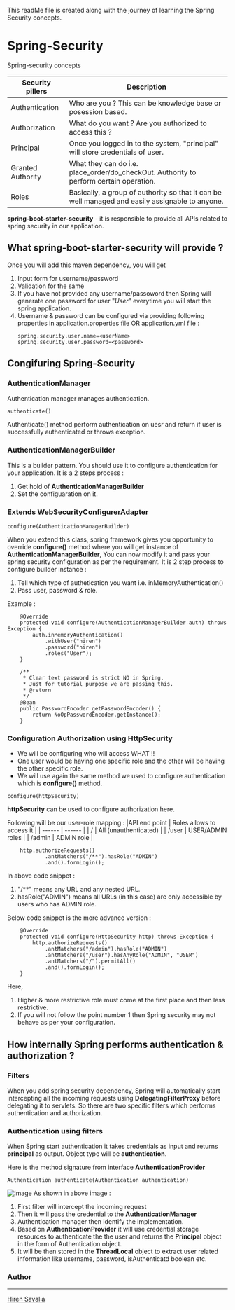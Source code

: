 This readMe file is created along with the journey of learning the Spring Security concepts.
# Spring-Security
Spring-security concepts

|Security pillers | Description |
| ------ | ------ |
| Authentication | Who are you ? This can be knowledge base or posession based. |
| Authorization | What do you want ? Are you authorized to access this ? |
| Principal | Once you logged in to the system, "principal" will store credentials of user. |
| Granted Authority | What they can do i.e. place_order/do_checkOut. Authority to perform certain operation.|
| Roles | Basically, a group of authority so that it can be well managed and easily assignable to anyone. |

**spring-boot-starter-security** - it is responsible to provide all APIs related to spring security in our application.

## What spring-boot-starter-security will provide ?
Once you will add this maven dependency, you will get
1. Input form for username/password
2. Validation for the same
3. If you have not provided any username/passoword then Spring will generate one password for user "*User*" everytime you will start the spring application.
4. Username & password can be configured via providing following properties in application.properties file OR application.yml file :
	```
	spring.security.user.name=<userName>
	spring.security.user.password=<password>
	```

## Congifuring Spring-Security
### AuthenticationManager
Authentication manager manages authentication.
```
authenticate()
```
Authenticate() method perform authentication on uesr and return if user  is successfully authenticated or throws exception.

### AuthenticationManagerBuilder
This is a builder pattern. You should use it to configure authentication for your application.
It is a 2 steps process :
1. Get hold of **AuthenticationManagerBuilder**
2. Set the configuaration on it.

### Extends WebSecurityConfigurerAdapter
```
configure(AuthenticationManagerBuilder)
```
When you extend this class, spring framework gives you opportunity to override **configure()** method where you will get instance of **AuthenticationManagerBuilder**, You can now modify it and pass your spring security configuration as per the requirement.
It is 2 step process to configure builder instance :
1. Tell which type of authetication you want i.e. inMemoryAuthentication()
2. Pass user, password & role.

Example :
```
	@Override
	protected void configure(AuthenticationManagerBuilder auth) throws Exception {
		auth.inMemoryAuthentication()
			.withUser("hiren")
			.password("hiren")
			.roles("User");
	}
	
	/**
	 * Clear text password is strict NO in Spring.
	 * Just for tutorial purpose we are passing this.
	 * @return
	 */
	@Bean
	public PasswordEncoder getPasswordEncoder() {
		return NoOpPasswordEncoder.getInstance();
	}
```

### Configuration Authorization using HttpSecurity
- We will be configuring who will access WHAT !!
- One user would be having one specific role and the other will be having the other specific role.
- We will use again the same method we used to configure authentication which is **configure()** method.
```
configure(httpSecurity)
```
**httpSecurity** can be used to configure authorization here.

Following will be our user-role mapping :
|API end point | Roles allows to access it |
| ------ | ------ |
| / | All (unauthenticated) |
| /user | USER/ADMIN roles |
| /admin | ADMIN role |
```
	http.authorizeRequests()
			.antMatchers("/**").hasRole("ADMIN")
			.and().formLogin();
```
In above code snippet :
1.  "/**" means any URL and any nested URL.
2. hasRole("ADMIN") means all URLs (in this case) are only accessible by users who has ADMIN role.

Below code snippet is the more advance version :
```
	@Override
	protected void configure(HttpSecurity http) throws Exception {
		http.authorizeRequests()
			.antMatchers("/admin").hasRole("ADMIN")
			.antMatchers("/user").hasAnyRole("ADMIN", "USER")
			.antMatchers("/").permitAll()
			.and().formLogin();
	}
```
Here,
1. Higher & more restrictive role must come at the first place and then less restrictive.
2. If you will not follow the point number 1 then Spring security may not behave as per your configuration.

## How internally Spring performs authentication & authorization ?
### Filters
When you add spring security dependency, Spring will automatically start intercepting all the incoming requests using **DelegatingFilterProxy** before delegating it to servlets.
So there are two specific filters which performs authentication and authorization.

### Authentication using filters
When Spring start authentication it takes credentials as input and returns **principal** as output. Object type will be **authentication**.

Here is the method signature from interface **AuthenticationProvider**
```
Authentication authenticate(Authentication authentication)
```
![image](https://user-images.githubusercontent.com/2741709/125129805-a0064a00-e11d-11eb-87d5-821c2371044e.png)
As shown in above image :
1. First filter will intercept the incoming request
2. Then it will pass the credential to the **AuthenticationManager**
3. Authentication manager then identify the implementation.
4. Based on **AuthenticationProvider** it will use credential storage resources to authenticate the the user and returns the **Principal** object in the form of Authentication object.
5. It will be then stored in the **ThreadLocal** object to extract user related information like username, password, isAuthenticatd boolean etc.


### Author
---

[Hiren Savalia](https://www.linkedin.com/in/hiren879/)
